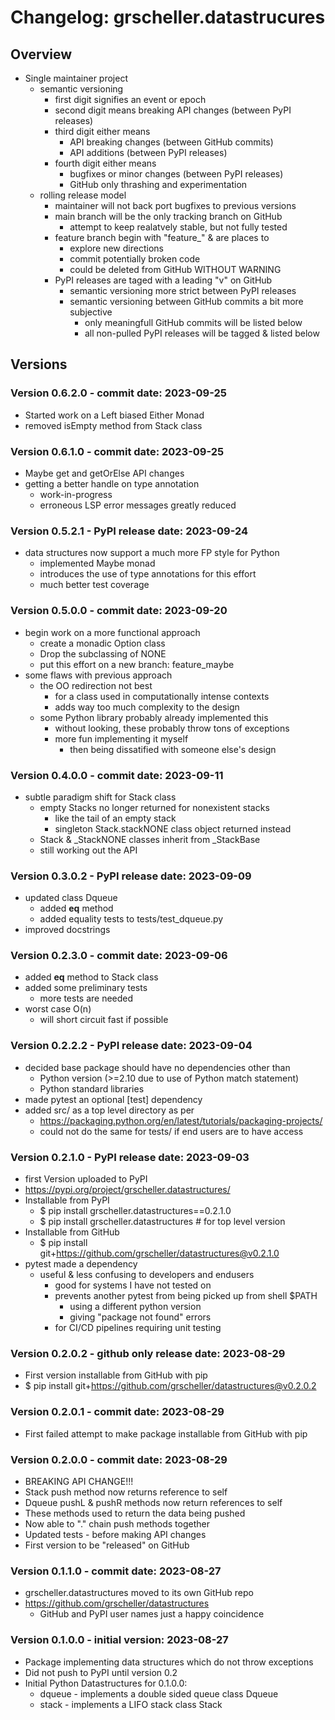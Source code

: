 # Changelog: grscheller.datastrucures

## Overview

* Single maintainer project
  * semantic versioning
    * first digit signifies an event or epoch
    * second digit means breaking API changes (between PyPI releases)
    * third digit either means
      * API breaking changes (between GitHub commits)
      * API additions (between PyPI releases)
    * fourth digit either means
      * bugfixes or minor changes (between PyPI releases)
      * GitHub only thrashing and experimentation
  * rolling release model
    * maintainer will not back port bugfixes to previous versions
    * main branch will be the only tracking branch on GitHub
      * attempt to keep realatvely stable, but not fully tested
    * feature branch begin with "feature_" & are places to
      * explore new directions
      * commit potentially broken code
      * could be deleted from GitHub WITHOUT WARNING
    * PyPI releases are taged with a leading "v" on GitHub
      * semantic versioning more strict between PyPI releases
      * semantic versioning between GitHub commits a bit more subjective
        * only meaningfull GitHub commits will be listed below
        * all non-pulled PyPI releases will be tagged & listed below

## Versions

### Version 0.6.2.0 - commit date: 2023-09-25
* Started work on a Left biased Either Monad
* removed isEmpty method from Stack class

### Version 0.6.1.0 - commit date: 2023-09-25
* Maybe get and getOrElse API changes
* getting a better handle on type annotation
  * work-in-progress
  * erroneous LSP error messages greatly reduced

### Version 0.5.2.1 - PyPI release date: 2023-09-24
* data structures now support a much more FP style for Python 
  * implemented Maybe monad
  * introduces the use of type annotations for this effort
  * much better test coverage

### Version 0.5.0.0 - commit date: 2023-09-20
* begin work on a more functional approach
  * create a monadic Option class
  * Drop the subclassing of NONE
  * put this effort on a new branch: feature_maybe
* some flaws with previous approach
  * the OO redirection not best
    * for a class used in computationally intense contexts
    * adds way too much complexity to the design
  * some Python library probably already implemented this
    * without looking, these probably throw tons of exceptions
    * more fun implementing it myself
      * then being dissatified with someone else's design

### Version 0.4.0.0 - commit date: 2023-09-11
* subtle paradigm shift for Stack class
  * empty Stacks no longer returned for nonexistent stacks
    * like the tail of an empty stack
    * singleton Stack.stackNONE class object returned instead
  * Stack & _StackNONE classes inherit from _StackBase
  * still working out the API

### Version 0.3.0.2 - PyPI release date: 2023-09-09
* updated class Dqueue
  * added __eq__ method
  * added equality tests to tests/test_dqueue.py
* improved docstrings

### Version 0.2.3.0 - commit date: 2023-09-06

* added __eq__ method to Stack class
* added some preliminary tests
  * more tests are needed
* worst case O(n)
  * will short circuit fast if possible

### Version 0.2.2.2 - PyPI release date: 2023-09-04

* decided base package should have no dependencies other than
  * Python version (>=2.10 due to use of Python match statement)
  * Python standard libraries
* made pytest an optional \[test\] dependency
* added src/ as a top level directory as per
  * https://packaging.python.org/en/latest/tutorials/packaging-projects/
  * could not do the same for tests/ if end users are to have access

### Version 0.2.1.0 - PyPI release date: 2023-09-03

* first Version uploaded to PyPI
* https://pypi.org/project/grscheller.datastructures/
* Installable from PyPI
  * $ pip install grscheller.datastructures==0.2.1.0
  * $ pip install grscheller.datastructures # for top level version
* Installable from GitHub
  * $ pip install git+https://github.com/grscheller/datastructures@v0.2.1.0
* pytest made a dependency
  * useful & less confusing to developers and endusers
    * good for systems I have not tested on
    * prevents another pytest from being picked up from shell $PATH
      * using a different python version
      * giving "package not found" errors
    * for CI/CD pipelines requiring unit testing

### Version 0.2.0.2 - github only release date: 2023-08-29

* First version installable from GitHub with pip
* $ pip install git+https://github.com/grscheller/datastructures@v0.2.0.2

### Version 0.2.0.1 - commit date: 2023-08-29

* First failed attempt to make package installable from GitHub with pip

### Version 0.2.0.0 - commit date: 2023-08-29

* BREAKING API CHANGE!!!
* Stack push method now returns reference to self
* Dqueue pushL & pushR methods now return references to self
* These methods used to return the data being pushed
* Now able to "." chain push methods together
* Updated tests - before making API changes
* First version to be "released" on GitHub

### Version 0.1.1.0 - commit date: 2023-08-27

* grscheller.datastructures moved to its own GitHub repo
* https://github.com/grscheller/datastructures
  * GitHub and PyPI user names just a happy coincidence

### Version 0.1.0.0 - initial version: 2023-08-27

* Package implementing data structures which do not throw exceptions
* Did not push to PyPI until version 0.2
* Initial Python Datastructures for 0.1.0.0:
  * dqueue - implements a double sided queue class Dqueue
  * stack - implements a LIFO stack class Stack
